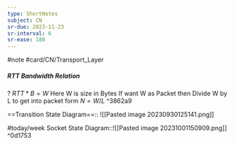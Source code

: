 ```yaml
---
type: ShortNotes
subject: CN
sr-due: 2023-11-23
sr-interval: 6
sr-ease: 188
---
```

#note
#card/CN/Transport_Layer 


##### RTT Bandwidth Relation
?
$RTT* B = W$
Here W is size in Bytes
If want W as Packet then Divide W by L to get into packet form $N=W/L$
^3862a9 <!--SR:!2023-12-10,19,286-->


==Transition State Diagram==:: ![[Pasted image 20230930125141.png]] <!--SR:!2023-12-15,22,250-->


#today/week Socket State Diagram::![[Pasted image 20231001150909.png]] ^0d1753 <!--SR:!2023-11-12,6,250-->
